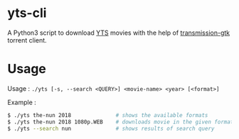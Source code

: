 # yts-cli
A Python3 script to download [YTS](https://yts.am) movies with the help of [transmission-gtk](https://transmissionbt.com) torrent client.


# Usage
Usage : `./yts [-s, --search <QUERY>] <movie-name> <year> [<format>]`

Example :
```sh
$ ./yts the-nun 2018              # shows the available formats
$ ./yts the-nun 2018 1080p.WEB    # downloads movie in the given format
$ ./yts --search nun              # shows results of search query
